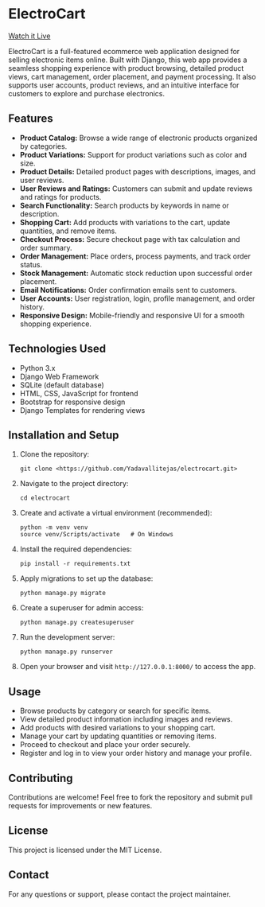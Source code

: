 # ElectroCart

[Watch it Live](https://electrocart-nqts.onrender.com/)


ElectroCart is a full-featured ecommerce web application designed for selling electronic items online. Built with Django, this web app provides a seamless shopping experience with product browsing, detailed product views, cart management, order placement, and payment processing. It also supports user accounts, product reviews, and an intuitive interface for customers to explore and purchase electronics.

## Features

- **Product Catalog:** Browse a wide range of electronic products organized by categories.
- **Product Variations:** Support for product variations such as color and size.
- **Product Details:** Detailed product pages with descriptions, images, and user reviews.
- **User Reviews and Ratings:** Customers can submit and update reviews and ratings for products.
- **Search Functionality:** Search products by keywords in name or description.
- **Shopping Cart:** Add products with variations to the cart, update quantities, and remove items.
- **Checkout Process:** Secure checkout page with tax calculation and order summary.
- **Order Management:** Place orders, process payments, and track order status.
- **Stock Management:** Automatic stock reduction upon successful order placement.
- **Email Notifications:** Order confirmation emails sent to customers.
- **User Accounts:** User registration, login, profile management, and order history.
- **Responsive Design:** Mobile-friendly and responsive UI for a smooth shopping experience.

## Technologies Used

- Python 3.x
- Django Web Framework
- SQLite (default database)
- HTML, CSS, JavaScript for frontend
- Bootstrap for responsive design
- Django Templates for rendering views

## Installation and Setup

1. Clone the repository:
   ```
   git clone <https://github.com/Yadavallitejas/electrocart.git>
   ```
2. Navigate to the project directory:
   ```
   cd electrocart
   ```
3. Create and activate a virtual environment (recommended):
   ```
   python -m venv venv
   source venv/Scripts/activate   # On Windows
   ```
4. Install the required dependencies:
   ```
   pip install -r requirements.txt
   ```
5. Apply migrations to set up the database:
   ```
   python manage.py migrate
   ```
6. Create a superuser for admin access:
   ```
   python manage.py createsuperuser
   ```
7. Run the development server:
   ```
   python manage.py runserver
   ```
8. Open your browser and visit `http://127.0.0.1:8000/` to access the app.

## Usage

- Browse products by category or search for specific items.
- View detailed product information including images and reviews.
- Add products with desired variations to your shopping cart.
- Manage your cart by updating quantities or removing items.
- Proceed to checkout and place your order securely.
- Register and log in to view your order history and manage your profile.

## Contributing

Contributions are welcome! Feel free to fork the repository and submit pull requests for improvements or new features.

## License

This project is licensed under the MIT License.

## Contact

For any questions or support, please contact the project maintainer.
